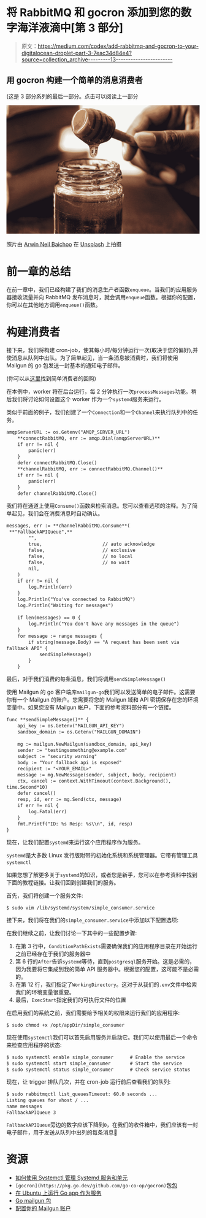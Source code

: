 # 将 RabbitMQ 和 gocron 添加到您的数字海洋液滴中[第 3 部分]

> 原文：<https://medium.com/codex/add-rabbitmq-and-gocron-to-your-digitalocean-droplet-part-3-7eac34d84e4?source=collection_archive---------13----------------------->

## 用 gocron 构建一个简单的消息消费者

(这是 3 部分系列的最后一部分。点击可以阅读上一部分

![](img/b38bfe371912d283222e43583edd0277.png)

照片由 [Arwin Neil Baichoo](https://unsplash.com/@arwinneil?utm_source=medium&utm_medium=referral) 在 [Unsplash](https://unsplash.com?utm_source=medium&utm_medium=referral) 上拍摄

# 前一章的总结

在前一章中，我们已经构建了我们的消息生产者函数`enqueue`。当我们的应用服务器接收流量并向 RabbitMQ 发布消息时，就会调用`enqueue`函数。根据你的配置，你可以在其他地方调用`enqueue()`函数。

# 构建消费者

接下来，我们将构建 cron-job，使其每小时/每分钟运行一次(取决于您的偏好),并使消息从队列中出队。为了简单起见，当一条消息被消费时，我们将使用 Mailgun 的 go 包发送一封基本的通知电子邮件。

(你可以从[这里](https://github.com/asungur/simple_consumer/blob/main/main.go)找到简单消费者的回购)

在本例中，worker 将在后台运行，每 2 分钟执行一次`processMessages`功能。稍后我们将讨论如何设置这个 worker 作为一个`systemd`服务来运行。

类似于前面的例子，我们创建了一个`Connection`和一个`Channel`来执行队列中的任务。

```
amqpServerURL := os.Getenv("AMQP_SERVER_URL")
	**connectRabbitMQ, err := amqp.Dial(amqpServerURL)**
	if err != nil {
		panic(err)
	}
	defer connectRabbitMQ.Close()
	**channelRabbitMQ, err := connectRabbitMQ.Channel()**
	if err != nil {
		panic(err)
	}
	defer channelRabbitMQ.Close()
```

我们将在通道上使用`Consume()`函数来检索消息。您可以查看选项的注释。为了简单起见，我们会在消费消息时自动确认。

```
messages, err := **channelRabbitMQ.Consume**(
 **"FallbackAPIQueue",**
		"",
		true,                      // auto acknowledge
		false,                     // exclusive
		false,                     // no local
		false,                     // no wait
		nil,
	)
	if err != nil {
		log.Println(err)
	}
	log.Println("You've connected to RabbitMQ")
	log.Println("Waiting for messages")

	if len(messages) == 0 {
		log.Println("You don't have any messages in the queue")
	}
	for message := range messages {
		if string(message.Body) == "A request has been sent via fallback API" {
			sendSimpleMessage()
		}
	}
```

最后，对于我们消费的每条消息，我们将调用`sendSimpleMessage()`

使用 Mailgun 的 go 客户端库`mailgun-go`我们可以发送简单的电子邮件。这需要你有一个 Mailgun 的账户。您需要将您的 Mailgun 域和 API 密钥保存在您的环境变量中。如果您没有 Mailgun 帐户，下面的参考资料部分有一个链接。

```
func **sendSimpleMessage()** {
	api_key := os.Getenv("MAILGUN_API_KEY")
	sandbox_domain := os.Getenv("MAILGUN_DOMAIN")

	mg := mailgun.NewMailgun(sandbox_domain, api_key)
	sender := "testingsomething@example.com"
	subject := "security warning"
	body := "Your fallback api is exposed"
	recipient := "<YOUR_EMAIL>"
	message := mg.NewMessage(sender, subject, body, recipient)
	ctx, cancel := context.WithTimeout(context.Background(), time.Second*10)
	defer cancel()
	resp, id, err := mg.Send(ctx, message)
	if err != nil {
		log.Fatal(err)
	}
	fmt.Printf("ID: %s Resp: %s\\n", id, resp)
}
```

现在，让我们配置`systemd`来运行这个应用程序作为服务。

`systemd`是大多数 Linux 发行版附带的初始化系统和系统管理器。它带有管理工具`systemctl`

如果您想了解更多关于`systemd`的知识，或者您是新手，您可以在参考资料中找到下面的教程链接。让我们回到创建我们的服务。

首先，我们将创建一个服务文件:

```
$ sudo vim /lib/systemd/system/simple_consumer.service
```

接下来，我们将在我们的`simple_consumer.service`中添加以下配置选项:

在我们继续之前，让我们讨论一下其中的一些配置步骤:

1.  在第 3 行中，`ConditionPathExists`需要确保我们的应用程序目录在开始运行之前已经存在于我们的服务器中
2.  第 6 行的`After`告诉`systemd`等待，直到`postgresql`服务开始。这是必需的，因为我要将它集成到我的简单 API 服务器中。根据您的配置，这可能不是必需的。
3.  在第 12 行，我们指定了`WorkingDirectory`。这对于从我们的`.env`文件中检索我们的环境变量很重要。
4.  最后，`ExecStart`指定我们的可执行文件的位置

在启用我们的系统之前，我们需要给予相关的权限来运行我们的应用程序:

```
$ sudo chmod +x /opt/appDir/simple_consumer
```

现在使用`systemctl`我们可以首先启用服务并启动它。我们可以使用最后一个命令来检查应用程序的状态:

```
$ sudo systemctl enable simple_consumer      # Enable the service
$ sudo systemctl start simple_consumer       # Start the service
$ sudo systemctl status simple_consumer      # Check service status
```

现在，让 trigger 排队几次，并在 cron-job 运行前后查看我们的队列:

```
$ sudo rabbitmqctl list_queuesTimeout: 60.0 seconds ...
Listing queues for vhost / ...
name messages
FallbackAPIQueue 3
```

`FallbackAPIQueue`旁边的数字应该下降到`0`，在我们的收件箱中，我们应该有一封电子邮件，用于发送从队列中出列的每条消息🎊

# 资源

*   [如何使用 Systemctl 管理 Systemd 服务和单元](https://www.digitalocean.com/community/tutorials/how-to-use-systemctl-to-manage-systemd-services-and-units)
*   `[gocron](https://pkg.go.dev/github.com/go-co-op/gocron)`包[包](https://pkg.go.dev/github.com/go-co-op/gocron)
*   [在 Ubuntu 上运行 Go app 作为服务](https://www.atpeaz.com/running-go-app-as-a-service-on-ubuntu/)
*   [Go mailgun 包](https://pkg.go.dev/github.com/BoltApp/mailgun-go)
*   [配置你的 Mailgun 账户](https://documentation.mailgun.com/en/latest/quickstart-sending.html)